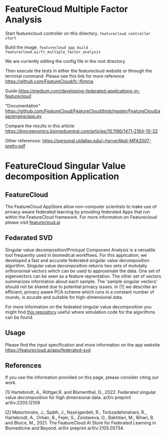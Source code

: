 # FeatureCloud Multiple Factor Analysis 
Start featurecloud controller on this directory.
```featurecloud controller start```

Build the image.
```featurecloud app build . featurecloud.ai/fc_multiple_factor_analysis```

We are currently editing the config file in the root directory.

Then execute the tests in either the featurecloud website or through the terminal command.
Please see this link for more reference https://github.com/FeatureCloud/fc-flimma

Guide
https://medium.com/developing-federated-applications-in-featurecloud

"Documentation"
https://github.com/FeatureCloud/FeatureCloud/blob/master/FeatureCloud/app/engine/app.py

Compare the results in this article:
https://bmcgenomics.biomedcentral.com/articles/10.1186/1471-2164-10-32

Other references:
https://personal.utdallas.edu/~herve/Abdi-MFA2007-pretty.pdf


# FeatureCloud Singular Value decomposition Application

## FeatureCloud

The FeatureCloud AppStore allow non-computer scientists to make use of privacy-aware federated learning by providing federated Apps that run within the FeatureCloud framework. For more information on Featurecloud please visit [featurecloud.ai](www.featurecloud.ai)


## Federated SVD
Singular value decomposition/Prinicpal Component Analysis is a versatile tool frequently used in biomedical workflows. For this application, we developed a fast and accurate federated singular value decomposition algorithm. Singular value decomposition returns two sets of mututally orthonormal vectors which can be used to approximate the data. One set of eigenvectors can be seen as a feature reprentation. The other set of vectors summarizes information about each sample. The 'sample singular vectors' should not be shared due to potential privacy issues. In [1] we describe an efficient, privacy aware PCA scheme which runs in a constant number of rounds, is acurate and suitable for high-dimensional data. 

For more information on the fedeated singular value decomposition you might find [this repository](https://github.com/AnneHartebrodt/federated-pca-simulation) useful where simulation code for the algorithms can be found.

## Usage
Please find the input specification and more information on the app website https://featurecloud.ai/app/federated-svd


## References
If you use the information provided on this page, please consider citing our work.

<a id="1">[1]</a> 
Hartebrodt, A., Röttger,R. and Blumenthal, D., 2022. Federated singular value decomposition for high dimensional data. arXiv preprint arXiv:2205.12109

<a id="1">[2]</a> 
Matschinske, J., Späth, J., Nasirigerdeh, R., Torkzadehmahani, R., Hartebrodt, A., Orbán, B., Fejér, S., Zolotareva,
O., Bakhtiari, M., Bihari, B. and Bloice, M., 2021.
The FeatureCloud AI Store for Federated Learning in Biomedicine and Beyond. arXiv preprint arXiv:2105.05734.
